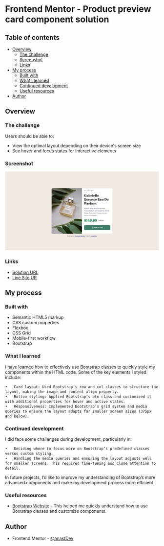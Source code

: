 # Frontend Mentor - Product preview card component solution

## Table of contents

- [Overview](#overview)
  - [The challenge](#the-challenge)
  - [Screenshot](#screenshot)
  - [Links](#links)
- [My process](#my-process)
  - [Built with](#built-with)
  - [What I learned](#what-i-learned)
  - [Continued development](#continued-development)
  - [Useful resources](#useful-resources)
- [Author](#author)

## Overview

### The challenge

Users should be able to:

- View the optimal layout depending on their device's screen size
- See hover and focus states for interactive elements

### Screenshot

![](./screenshot.png)

### Links

- [Solution URL](https://github.com/anastDev/product-preview)
- [Live Site UR](https://anastdev.github.io/product-preview/)

## My process

### Built with

- Semantic HTML5 markup
- CSS custom properties
- Flexbox
- CSS Grid
- Mobile-first workflow
- Bootstrap

### What I learned

I have learned how to effectively use Bootstrap classes to quickly style my components within the HTML code. Some of the key elements I styled include:

    •	Card layout: Used Bootstrap’s row and col classes to structure the layout, making the image and content align properly.
    •	Button styling: Applied Bootstrap’s btn class and customized it with additional properties for hover and active states.
    •	Responsiveness: Implemented Bootstrap’s grid system and media queries to ensure the layout adapts for smaller screen sizes (375px and below).

### Continued development

I did face some challenges during development, particularly in:

    •	Deciding where to focus more on Bootstrap’s predefined classes versus custom styling.
    •	Handling the media queries and ensuring the layout adjusts well for smaller screens. This required fine-tuning and close attention to detail.

In future projects, I’d like to improve my understanding of Bootstrap’s more advanced components and make my development process more efficient.

### Useful resources

- [Bootstrap Website](https://getbootstrap.com/) - This helped me quickly understand how to use Bootstrap classes and customize components.

## Author

- Frontend Mentor - [@anastDev](https://www.frontendmentor.io/profile/anastDev)

